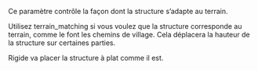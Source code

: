 Ce paramètre contrôle la façon dont la structure s’adapte au terrain.

Utilisez terrain_matching si vous voulez que la structure corresponde au terrain, comme le font les chemins de village. Cela déplacera la hauteur de la structure sur certaines parties.

Rigide va placer la structure à plat comme il est.